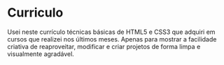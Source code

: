 # Curriculo

Usei neste currículo técnicas básicas de HTML5 e CSS3 que adquiri em cursos que realizei nos últimos meses. 
Apenas para mostrar a facilidade criativa de reaproveitar, modificar e criar projetos de forma limpa e visualmente agradável.
